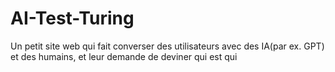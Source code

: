 # AI-Test-Turing
Un petit site web qui fait converser des utilisateurs avec des IA(par ex. GPT) et des humains, et leur demande de deviner qui est qui
